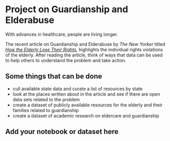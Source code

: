 # Project on Guardianship and Elderabuse

With advances in healthcare, people are living longer.

The recent article on Guardianship and Elderabuse by *The New Yorker* titled
*[How the Elderly Lose Their Rights](https://www.newyorker.com/magazine/2017/10/09/how-the-elderly-lose-their-rights?mbid=social_twitter)*,
highlights the individual rights violations of the elderly. After reading the article, think of ways that data can be used to
help others to understand the problem and take action.

## Some things that can be done

- cull available state data and curate a list of resources by state
- look at the places written about in the article and see if there are open data sets related to the problem
- create a dataset of publicly available resources for the elderly and their families related to guardianship
- create a dataset of academic research on eldercare and guardianship

## Add your notebook or dataset here
